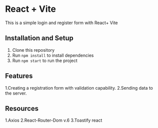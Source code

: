 # React + Vite

This is a simple login and register form with React+ Vite

## Installation and Setup
1. Clone this repository
2. Run `npm install` to install dependencies
3. Run `npm start` to run the project

## Features
1.Creating a registration form with validation capability.
2.Sending data to the server.
## Resources
1.Axios
2.React-Router-Dom v.6
3.Toastify react


